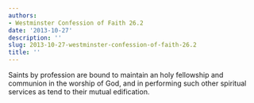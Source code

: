 ```yaml
---
authors:
- Westminster Confession of Faith 26.2
date: '2013-10-27'
description: ''
slug: 2013-10-27-westminster-confession-of-faith-26.2
title: ''
---
```

Saints by profession are bound to maintain an holy fellowship and communion in the worship of God, and in performing such other spiritual services as tend to their mutual edification.



